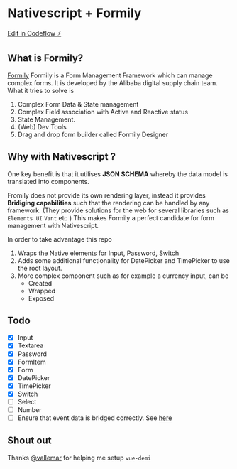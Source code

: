 # Nativescript + Formily
[Edit in Codeflow ⚡️](https://stackblitz.com/~/github.com/azriel46d/nativescript-formily-example)

## What is Formily?
[Formily](https://formilyjs.org/)
Formily is a Form Management Framework which can manage complex forms. It is developed by the Alibaba digital supply chain team. 
What it tries to solve is 
1. Complex Form Data &amp; State management
2. Complex Field association with Active and Reactive status
3. State Management.
4. (Web) Dev Tools
5. Drag and drop form builder called Formily Designer

## Why with Nativescript ? 
One key benefit is that it utilises **JSON SCHEMA** whereby the data model is translated into components.

Fromily does not provide its own rendering layer, instead it provides **Bridiging capabilities** such that the rendering can be handled by any framework. (They provide solutions for the web for several libraries such as `Elements UI` `Vant` etc ) This makes Formily a perfect candidate for form management with Nativescript.

In order to take advantage this repo 
1. Wraps the Native elements for Input, Password, Switch
2. Adds some additional functionality for DatePicker and TimePicker to use the root layout.
3. More complex component such as for example a currency input, can be
    - Created
    - Wrapped
    - Exposed

## Todo
- [x] Input
- [x] Textarea
- [x] Password
- [x] FormItem
- [x] Form
- [x] DatePicker
- [x] TimePicker
- [x] Switch
- [ ] Select
- [ ] Number
- [ ] Ensure that event data is bridged correctly. See [here](https://github.com/alibaba/formily/blob/formily_next/packages/element/src/input/index.ts#L9)
## Shout out
Thanks [@vallemar](https://github.com/vallemar) for helping me setup `vue-demi`